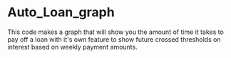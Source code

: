 # Auto_Loan_graph
This code makes a graph that will show you the amount of time it takes to pay off a loan with it's own feature to show future crossed thresholds on interest based on weekly payment amounts.
